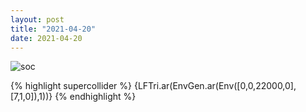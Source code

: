 ```yaml
---
layout: post
title: "2021-04-20"
date: 2021-04-20
---
```

![soc](assets/images/210420_01.scd.wav_spectrogram.png)

{% highlight supercollider %}
{LFTri.ar(EnvGen.ar(Env([0,0,22000,0],[7,1,0]),1))}
{% endhighlight %}
